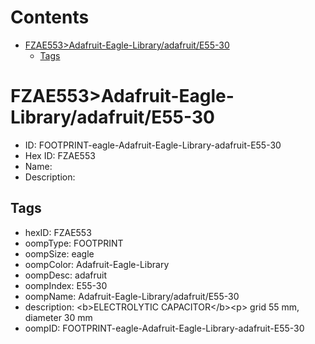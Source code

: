 



Contents
========

* [FZAE553>Adafruit-Eagle-Library/adafruit/E55-30](#fzae553adafruit-eagle-libraryadafruite55-30)
	* [Tags](#tags)

# FZAE553>Adafruit-Eagle-Library/adafruit/E55-30

- ID: FOOTPRINT-eagle-Adafruit-Eagle-Library-adafruit-E55-30
- Hex ID: FZAE553
- Name: 
- Description: 

## Tags

- hexID: FZAE553
- oompType: FOOTPRINT
- oompSize: eagle
- oompColor: Adafruit-Eagle-Library
- oompDesc: adafruit
- oompIndex: E55-30
- oompName: Adafruit-Eagle-Library/adafruit/E55-30
- description: &lt;b&gt;ELECTROLYTIC CAPACITOR&lt;/b&gt;&lt;p&gt;
grid 55 mm, diameter 30 mm
- oompID: FOOTPRINT-eagle-Adafruit-Eagle-Library-adafruit-E55-30
